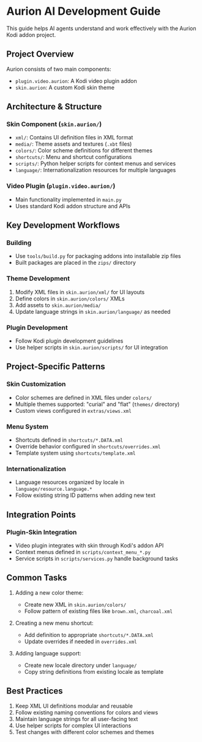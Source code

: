 # Aurion AI Development Guide

This guide helps AI agents understand and work effectively with the Aurion Kodi addon project.

## Project Overview

Aurion consists of two main components:
- `plugin.video.aurion`: A Kodi video plugin addon
- `skin.aurion`: A custom Kodi skin theme

## Architecture & Structure

### Skin Component (`skin.aurion/`)
- `xml/`: Contains UI definition files in XML format
- `media/`: Theme assets and textures (`.xbt` files)
- `colors/`: Color scheme definitions for different themes
- `shortcuts/`: Menu and shortcut configurations
- `scripts/`: Python helper scripts for context menus and services
- `language/`: Internationalization resources for multiple languages

### Video Plugin (`plugin.video.aurion/`)
- Main functionality implemented in `main.py`
- Uses standard Kodi addon structure and APIs

## Key Development Workflows

### Building
- Use `tools/build.py` for packaging addons into installable zip files
- Built packages are placed in the `zips/` directory

### Theme Development
1. Modify XML files in `skin.aurion/xml/` for UI layouts
2. Define colors in `skin.aurion/colors/` XMLs
3. Add assets to `skin.aurion/media/`
4. Update language strings in `skin.aurion/language/` as needed

### Plugin Development
- Follow Kodi plugin development guidelines
- Use helper scripts in `skin.aurion/scripts/` for UI integration

## Project-Specific Patterns

### Skin Customization
- Color schemes are defined in XML files under `colors/`
- Multiple themes supported: "curial" and "flat" (`themes/` directory)
- Custom views configured in `extras/views.xml`

### Menu System
- Shortcuts defined in `shortcuts/*.DATA.xml`
- Override behavior configured in `shortcuts/overrides.xml`
- Template system using `shortcuts/template.xml`

### Internationalization
- Language resources organized by locale in `language/resource.language.*`
- Follow existing string ID patterns when adding new text

## Integration Points

### Plugin-Skin Integration
- Video plugin integrates with skin through Kodi's addon API
- Context menus defined in `scripts/context_menu_*.py`
- Service scripts in `scripts/services.py` handle background tasks

## Common Tasks

1. Adding a new color theme:
   - Create new XML in `skin.aurion/colors/`
   - Follow pattern of existing files like `brown.xml`, `charcoal.xml`

2. Creating a new menu shortcut:
   - Add definition to appropriate `shortcuts/*.DATA.xml`
   - Update overrides if needed in `overrides.xml`

3. Adding language support:
   - Create new locale directory under `language/`
   - Copy string definitions from existing locale as template

## Best Practices

1. Keep XML UI definitions modular and reusable
2. Follow existing naming conventions for colors and views
3. Maintain language strings for all user-facing text
4. Use helper scripts for complex UI interactions
5. Test changes with different color schemes and themes